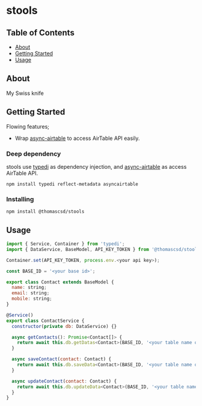 # stools

## Table of Contents

- [About](#about)
- [Getting Started](#getting_started)
- [Usage](#usage)

## About <a name = "about"></a>

My Swiss knife

## Getting Started <a name = "getting_started"></a>

Flowing features;

- Wrap [async-airtable](https://github.com/GV14982/async-airtable) to access AirTable API easily.

### Deep dependency

stools use [typedi](https://github.com/typestack/typedi) as dependency injection, and [async-airtable](https://github.com/GV14982/async-airtable) as access AirTable API.

```
npm install typedi reflect-metadata asyncairtable
```

### Installing

```
npm install @thomascsd/stools
```

## Usage <a name = "usage"></a>

```javascript
import { Service, Container } from 'typedi';
import { DataService, BaseModel, API_KEY_TOKEN } from '@thomascsd/stools';

Container.set(API_KEY_TOKEN, process.env.<your api key>);

const BASE_ID = '<your base id>';

export class Contact extends BaseModel {
  name: string;
  email: string;
  mobile: string;
}

@Service()
export class ContactService {
  constructor(private db: DataService) {}

  async getContacts(): Promise<Contact[]> {
    return await this.db.getDatas<Contact>(BASE_ID, '<your table name of AirTable>');
  }

  async saveContact(contact: Contact) {
    return await this.db.saveData<Contact>(BASE_ID, '<your table name of AirTable>', contact);
  }

  async updateContact(contact: Contact) {
    return await this.db.updateData<Contact>(BASE_ID, '<your table name of AirTable>', contact);
  }
}

```
